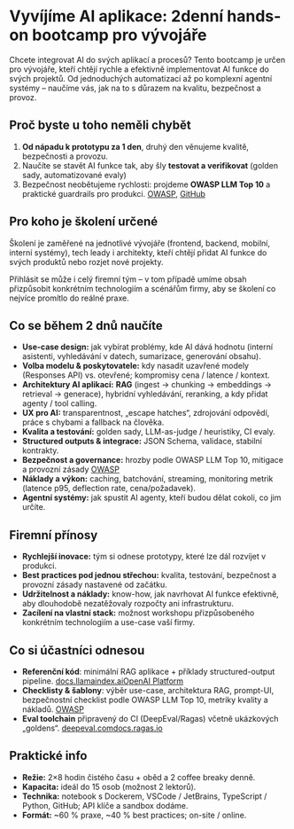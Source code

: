 # Vyvíjíme AI aplikace: 2denní hands-on bootcamp pro vývojáře

Chcete integrovat AI do svých aplikací a procesů? Tento bootcamp je určen pro vývojáře, kteří chtějí rychle a efektivně implementovat AI funkce do svých projektů. Od jednoduchých automatizací až po komplexní agentní systémy – naučíme vás, jak na to s důrazem na kvalitu, bezpečnost a provoz.

## Proč byste u toho neměli chybět

1.  **Od nápadu k prototypu za 1 den**, druhý den věnujeme kvalitě, bezpečnosti a provozu.
2.  Naučíte se stavět AI funkce tak, aby šly **testovat a verifikovat** (golden sady, automatizované evaly)
3.  Bezpečnost neobětujeme rychlosti: projdeme **OWASP LLM Top 10** a praktické guardrails pro produkci. [OWASP](https://owasp.org/www-project-top-10-for-large-language-model-applications/), [GitHub](https://github.com/OWASP/www-project-top-10-for-large-language-model-applications/)

## Pro koho je školení určené

Školení je zaměřené na jednotlivé vývojáře (frontend, backend, mobilní, interní systémy), tech leady i architekty, kteří chtějí přidat AI funkce do svých produktů nebo rozjet nové projekty.

Přihlásit se může i celý firemní tým – v tom případě umíme obsah přizpůsobit konkrétním technologiím a scénářům firmy, aby se školení co nejvíce promítlo do reálné praxe.

## Co se během 2 dnů naučíte

-   **Use-case design:** jak vybírat problémy, kde AI dává hodnotu (interní asistenti, vyhledávání v datech, sumarizace, generování obsahu).
-   **Volba modelu & poskytovatele:** kdy nasadit uzavřené modely (Responses API) vs. otevřené; kompromisy cena / latence / kontext.
-   **Architektury AI aplikací:** **RAG** (ingest → chunking → embeddings → retrieval → generace), hybridní vyhledávání, reranking, a kdy přidat agenty / tool calling.
-   **UX pro AI:** transparentnost, „escape hatches“, zdrojování odpovědí, práce s chybami a fallback na člověka.
-   **Kvalita a testování:** golden sady, LLM-as-judge / heuristiky, CI evaly.
-   **Structured outputs & integrace:** JSON Schema, validace, stabilní kontrakty.
-   **Bezpečnost a governance:** hrozby podle OWASP LLM Top 10, mitigace a provozní zásady [OWASP](https://owasp.org/www-project-top-10-for-large-language-model-applications/)
-   **Náklady a výkon:** caching, batchování, streaming, monitoring metrik (latence p95, deflection rate, cena/požadavek).
-   **Agentní systémy:** jak spustit AI agenty, kteří budou dělat cokoli, co jim určíte.

<div style="page-break-after: always;"></div>

## Firemní přínosy

-   **Rychlejší inovace:** tým si odnese prototypy, které lze dál rozvíjet v produkci.
-   **Best practices pod jednou střechou:** kvalita, testování, bezpečnost a provozní zásady nastavené od začátku.
-   **Udržitelnost a náklady:** know-how, jak navrhovat AI funkce efektivně, aby dlouhodobě nezatěžovaly rozpočty ani infrastrukturu.
-   **Zacílení na vlastní stack:** možnost workshopu přizpůsobeného konkrétním technologiím a use-case vaší firmy.

## Co si účastníci odnesou

-   **Referenční kód**: minimální RAG aplikace + příklady structured-output pipeline. [docs.llamaindex.ai](https://docs.llamaindex.ai/en/stable/optimizing/production_rag/)[OpenAI Platform](https://platform.openai.com/docs/guides/structured-outputs)
-   **Checklisty & šablony**: výběr use-case, architektura RAG, prompt-UI, bezpečnostní checklist podle OWASP LLM Top 10, metriky kvality a nákladů. [OWASP](https://owasp.org/www-project-top-10-for-large-language-model-applications/)
-   **Eval toolchain** připravený do CI (DeepEval/Ragas) včetně ukázkových „goldens“. [deepeval.com](https://deepeval.com/docs/evaluation-introduction)[docs.ragas.io](https://docs.ragas.io/en/latest/)

## Praktické info

-   **Režie:** 2×8 hodin čistého času + oběd a 2 coffee breaky denně.
-   **Kapacita:** ideál do 15 osob (možnost 2 lektorů).
-   **Technika:** notebook s Dockerem, VSCode / JetBrains, TypeScript / Python, GitHub; API klíče a sandbox dodáme.
-   **Formát:** ~60 % praxe, ~40 % best practices; on-site / online.
